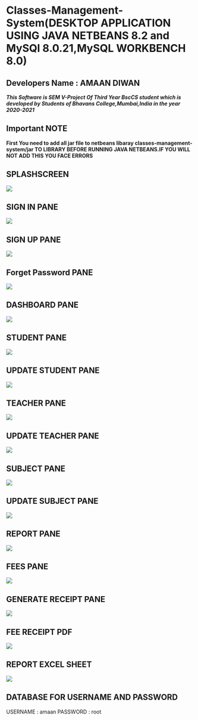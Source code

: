 # Classes-Management-System(DESKTOP APPLICATION USING JAVA NETBEANS 8.2 and MySQl 8.0.21,MySQL WORKBENCH 8.0)
## Developers Name : AMAAN DIWAN

***This Software is SEM V-Project Of Third Year BscCS student which is developed by Students of Bhavans College,Mumbai,India in the year 2020-2021***

## Important NOTE
**First You need to add all jar file to netbeans libaray classes-management-system/jar TO LIBRARY BEFORE RUNNING JAVA NETBEANS.IF YOU WILL NOT ADD THIS YOU FACE ERRORS**

## SPLASHSCREEN
![](images/splash.png)

## SIGN IN PANE
![](images/signin.PNG)

## SIGN UP PANE
![](images/register.PNG)

## Forget Password PANE
![](images/forget.PNG)

## DASHBOARD PANE
![](images/5.PNG)

## STUDENT PANE
![](images/6.PNG)

## UPDATE STUDENT PANE
![](images/7.PNG)

## TEACHER PANE
![](images/8.PNG)

## UPDATE TEACHER PANE
![](images/9.PNG)

## SUBJECT PANE
![](images/10.PNG)

## UPDATE SUBJECT PANE
![](images/11.PNG)

## REPORT PANE
![](images/12.PNG)

## FEES PANE
![](images/13.PNG)

## GENERATE RECEIPT PANE
![](images/14.PNG)

## FEE RECEIPT PDF
![](images/15.PNG)

## REPORT EXCEL SHEET
![](images/16.PNG)

## DATABASE FOR USERNAME AND PASSWORD
USERNAME : amaan 
PASSWORD : root
